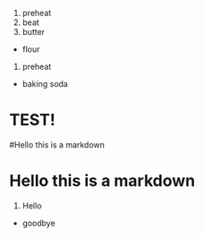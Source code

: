 1. preheat
2. beat
3. butter


* flour


1. preheat


* baking soda

# TEST!

#Hello this is a markdown
# Hello this is a markdown


1. Hello


* goodbye
